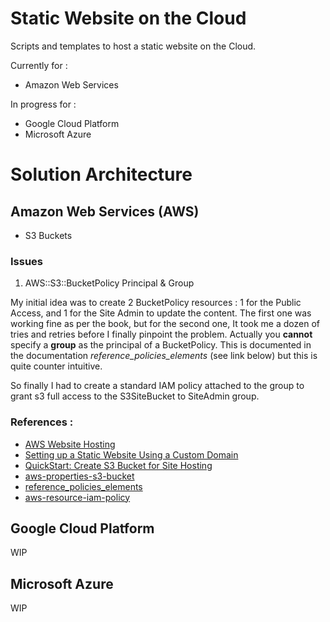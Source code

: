 # Static Website on the Cloud
Scripts and templates to host a static website on the Cloud.

Currently for :
* Amazon Web Services

In progress for :
* Google Cloud Platform
* Microsoft Azure

# Solution Architecture

## Amazon Web Services (AWS)
* S3 Buckets

### Issues
1. AWS::S3::BucketPolicy Principal & Group

My initial idea was to create 2 BucketPolicy resources : 1 for the Public Access, and 1 for the Site Admin to update the content. The first one was working fine as per the book,  but for the second one,
It took me a dozen of tries and retries before I finally pinpoint the problem. Actually you **cannot** specify a **group** as the principal of a BucketPolicy. This is documented in the documentation *reference_policies_elements* (see link below) but this is quite counter intuitive.

So finally I had to create a standard IAM policy attached to the group to grant s3 full access to the S3SiteBucket to SiteAdmin group.
### References :

* [AWS Website Hosting](http://docs.aws.amazon.com/AmazonS3/latest/dev/WebsiteHosting.html)
* [Setting up a Static Website Using a Custom Domain](http://docs.aws.amazon.com/AmazonS3/latest/dev/website-hosting-custom-domain-walkthrough.html)
* [QuickStart: Create S3 Bucket for Site Hosting](http://docs.aws.amazon.com/AWSCloudFormation/latest/UserGuide/quickref-s3.html)
* [aws-properties-s3-bucket](http://docs.aws.amazon.com/AWSCloudFormation/latest/UserGuide/aws-properties-s3-bucket.html)
* [reference_policies_elements](http://docs.aws.amazon.com/IAM/latest/UserGuide/reference_policies_elements.html#Principal)
* [aws-resource-iam-policy](http://docs.aws.amazon.com/AWSCloudFormation/latest/UserGuide/aws-resource-iam-policy.html)

## Google Cloud Platform

WIP

## Microsoft Azure

WIP
